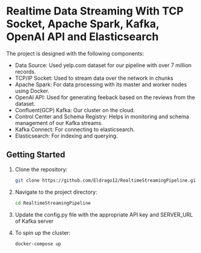 # Realtime Data Streaming With TCP Socket, Apache Spark, Kafka, OpenAI API and Elasticsearch

The project is designed with the following components:

- Data Source: Used yelp.com dataset for our pipeline with over 7 million records.
- TCP/IP Socket: Used to stream data over the network in chunks
- Apache Spark: For data processing with its master and worker nodes using Docker.
- OpenAI API: Used for generating feeback based on the reviews from the dataset.
- Confluent(GCP) Kafka: Our cluster on the cloud.
- Control Center and Schema Registry: Helps in monitoring and schema management of our Kafka streams.
- Kafka Connect: For connecting to elasticsearch.
- Elasticsearch: For indexing and querying.

## Getting Started

1. Clone the repository:
   ```bash
   git clone https://github.com/Eldrago12/RealtimeStreamingPipeline.git
   ```

2. Navigate to the project directory:
   ```bash
   cd RealtimeStreamingPipeline
   ```
   
3. Update the config.py file with the appropriate API key and SERVER_URL of Kafka server

4. To spin up the cluster:
   ```bash
   docker-compose up
   ```
